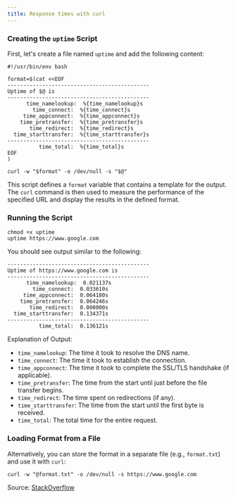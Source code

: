 ```yaml
---
title: Response times with curl
---
```


### Creating the `uptime` Script

First, let's create a file named `uptime` and add the following content:

```shell
#!/usr/bin/env bash

format=$(cat <<EOF
---------------------------------------------
Uptime of $@ is
---------------------------------------------
      time_namelookup:  %{time_namelookup}s
        time_connect:  %{time_connect}s
     time_appconnect:  %{time_appconnect}s
    time_pretransfer:  %{time_pretransfer}s
       time_redirect:  %{time_redirect}s
  time_starttransfer:  %{time_starttransfer}s
---------------------------------------------
          time_total:  %{time_total}s
EOF
)

curl -w "$format" -o /dev/null -s "$@"
```

This script defines a `format` variable that contains a template for the
output. The `curl` command is then used to measure the performance of
the specified URL and display the results in the defined format.

### Running the Script

```shell
chmod +x uptime
uptime https://www.google.com
```

You should see output similar to the following:

```text
---------------------------------------------
Uptime of https://www.google.com is
---------------------------------------------
      time_namelookup:  0.021137s
        time_connect:  0.033610s
     time_appconnect:  0.064180s
    time_pretransfer:  0.064246s
       time_redirect:  0.000000s
  time_starttransfer:  0.134371s
---------------------------------------------
          time_total:  0.136121s
```

Explanation of Output:

- `time_namelookup`: The time it took to resolve the DNS name.
- `time_connect`: The time it took to establish the connection.
- `time_appconnect`: The time it took to complete the SSL/TLS handshake (if applicable).
- `time_pretransfer`: The time from the start until just before the file transfer begins.
- `time_redirect`: The time spent on redirections (if any).
- `time_starttransfer`: The time from the start until the first byte is received.
- `time_total`: The total time for the entire request.

### Loading Format from a File

Alternatively, you can store the format in a separate file (e.g., `format.txt`) and use it with `curl`:

```shell
curl -w "@format.txt" -o /dev/null -s https://www.google.com
```

Source: [StackOverflow](https://stackoverflow.com/a/22625150/355316)
